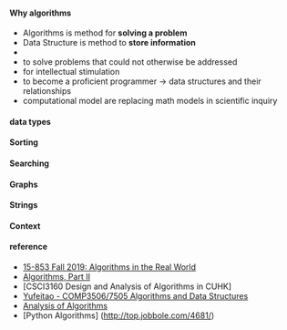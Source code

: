 #### Why algorithms
 - Algorithms is method for **solving a problem**
 - Data Structure is method to **store information**
 -
 - to solve problems that could not otherwise be addressed
 - for intellectual stimulation
 - to become a proficient programmer -> data structures and their relationships
 - computational model are replacing math models in scientific inquiry

#### data types

#### Sorting 

#### Searching

#### Graphs

#### Strings

#### Context


#### reference
  - [15-853 Fall 2019: Algorithms in the Real World](https://www.cs.cmu.edu/~15853-f19/)
  - [Algorithms, Part II](https://www.coursera.org/learn/algorithms-part2/home/welcome)
  - [CSCI3160 Design and Analysis of Algorithms in CUHK]
  - [Yufeitao - COMP3506/7505 Algorithms and Data Structures](http://staff.itee.uq.edu.au/taoyf/course/comp3506/www/)
  - [Analysis of Algorithms](https://www.coursera.org/learn/analysis-of-algorithms)
  - [Python Algorithms] (http://top.jobbole.com/4681/)

